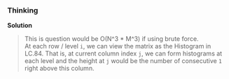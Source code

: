 ### Thinking
**Solution**
> This is question would be O(N^3 * M^3) if using brute force.  
At each row / level `i`, we can view the matrix as the Histogram in LC.84. That is, at current column index `j`, we can form 
histograms at each level and the height at `j` would be the number of consecutive `1` right above this column.